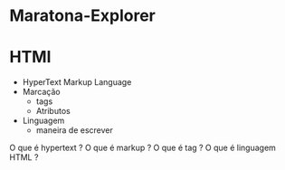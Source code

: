 # Maratona-Explorer

# HTMl

- HyperText Markup Language
- Marcação 
  - tags
  - Atributos
- Linguagem
  - maneira de escrever 

O que é hypertext ?
O que é markup ?
O que é tag ?
O que é linguagem HTML ?  